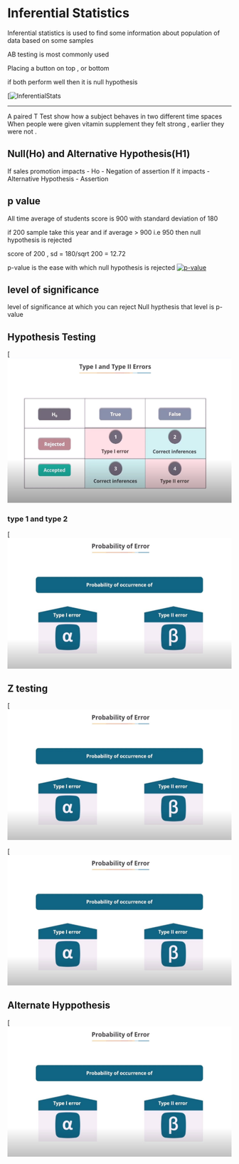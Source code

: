 # Inferential Statistics 

Inferential statistics is used to find some information about population of data based on some samples 

AB testing is most commonly used 

Placing a button on top , or bottom 

if both perform well then it is null hypothesis 

[![InferentialStats](https://github.com/anil4aws/machine_learning_sample/blob/main/images/InferentialStats.jpg)


----------

A paired T Test show how a subject behaves in two different time spaces 
When people were given vitamin supplement they felt strong , earlier they were not . 


## Null(Ho) and Alternative Hypothesis(H1)

If sales promotion impacts - Ho - Negation of assertion 
If it impacts - Alternative Hypothesis  - Assertion 


## p value 

All time average of students score is 900 
with standard deviation of 180

if 200 sample take this year and if average > 900 i.e 950 then null hypothesis is rejected 

score of 200 , sd = 180/sqrt 200 = 12.72 

p-value is the ease with which null hypothesis is rejected 
[![p-value](https://github.com/anil4aws/machine_learning_sample/blob/main/imagesp-value.jpg)](https://github.com/anil4aws/machine_learning_sample/blob/main/images/p-value.jpg)


## level of significance 

level of significance at which you can reject Null hypthesis that level is p-value 


## Hypothesis Testing 

[![hypthesistesting](https://github.com/anil4aws/machine_learning_sample/blob/main/images/hypthesistesting1.jpg)



### type 1 and type 2 


[![alphabeta](https://github.com/anil4aws/machine_learning_sample/blob/main/images/alphabeta.jpg)

## Z testing

[![z-test](https://github.com/anil4aws/machine_learning_sample/blob/main/images/alphabeta.jpg)

[![z-test-t-test](https://github.com/anil4aws/machine_learning_sample/blob/main/images/alphabeta.jpg)


## Alternate Hyppothesis 
[![Alternative_Hypothesis](https://github.com/anil4aws/machine_learning_sample/blob/main/images/alphabeta.jpg)
